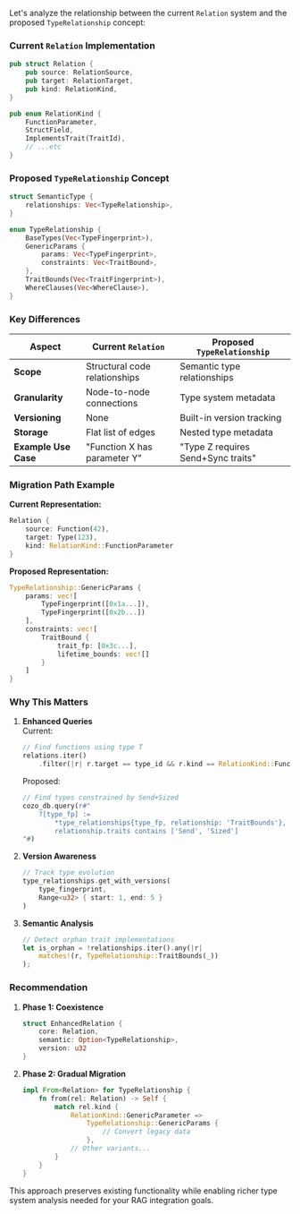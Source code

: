 Let's analyze the relationship between the current `Relation` system and the proposed `TypeRelationship` concept:

### Current `Relation` Implementation
```rust
pub struct Relation {
    pub source: RelationSource,
    pub target: RelationTarget,
    pub kind: RelationKind,
}

pub enum RelationKind {
    FunctionParameter,
    StructField,
    ImplementsTrait(TraitId),
    // ...etc
}
```

### Proposed `TypeRelationship` Concept
```rust
struct SemanticType {
    relationships: Vec<TypeRelationship>,
}

enum TypeRelationship {
    BaseTypes(Vec<TypeFingerprint>),
    GenericParams {
        params: Vec<TypeFingerprint>,
        constraints: Vec<TraitBound>,
    },
    TraitBounds(Vec<TraitFingerprint>),
    WhereClauses(Vec<WhereClause>),
}
```

### Key Differences

| Aspect              | Current `Relation`              | Proposed `TypeRelationship`       |
|---------------------|----------------------------------|------------------------------------|
| **Scope**           | Structural code relationships   | Semantic type relationships        |
| **Granularity**     | Node-to-node connections       | Type system metadata               |
| **Versioning**      | None                            | Built-in version tracking          |
| **Storage**         | Flat list of edges              | Nested type metadata               |
| **Example Use Case**| "Function X has parameter Y"   | "Type Z requires Send+Sync traits" |

### Migration Path Example

**Current Representation:**
```rust
Relation {
    source: Function(42),
    target: Type(123),
    kind: RelationKind::FunctionParameter
}
```

**Proposed Representation:**
```rust
TypeRelationship::GenericParams {
    params: vec![
        TypeFingerprint([0x1a...]),
        TypeFingerprint([0x2b...])
    ],
    constraints: vec![
        TraitBound {
            trait_fp: [0x3c...],
            lifetime_bounds: vec![]
        }
    ]
}
```

### Why This Matters

1. **Enhanced Queries**  
   Current:
   ```rust
   // Find functions using type T
   relations.iter()
       .filter(|r| r.target == type_id && r.kind == RelationKind::FunctionParameter)
   ```
   
   Proposed:
   ```rust
   // Find types constrained by Send+Sized
   cozo_db.query(r#"
       ?[type_fp] := 
           *type_relationships{type_fp, relationship: 'TraitBounds'},
           relationship.traits contains ['Send', 'Sized']
   "#)
   ```

2. **Version Awareness**  
   ```rust
   // Track type evolution
   type_relationships.get_with_versions(
       type_fingerprint, 
       Range<u32> { start: 1, end: 5 }
   )
   ```

3. **Semantic Analysis**  
   ```rust
   // Detect orphan trait implementations
   let is_orphan = !relationships.iter().any(|r| 
       matches!(r, TypeRelationship::TraitBounds(_))
   );
   ```

### Recommendation

1. **Phase 1: Coexistence**  
   ```rust
   struct EnhancedRelation {
       core: Relation,
       semantic: Option<TypeRelationship>,
       version: u32
   }
   ```

2. **Phase 2: Gradual Migration**  
   ```rust
   impl From<Relation> for TypeRelationship {
       fn from(rel: Relation) -> Self {
           match rel.kind {
               RelationKind::GenericParameter => 
                   TypeRelationship::GenericParams {
                       // Convert legacy data
                   },
               // Other variants...
           }
       }
   }
   ```

This approach preserves existing functionality while enabling richer type system analysis needed for your RAG integration goals.

